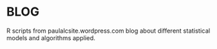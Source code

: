 # BLOG

R scripts from paulalcsite.wordpress.com blog about different statistical models and algorithms applied. 

